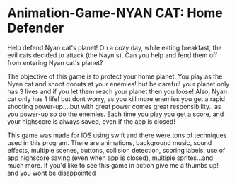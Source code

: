 # Animation-Game-NYAN CAT: Home Defender

Help defend Nyan cat's planet! On a cozy day, while eating breakfast, the evil cats decided to attack (the Nayn's). Can you help and fend them off from entering Nyan cat's planet?

The objective of this game is to protect your home planet. You play as the Nyan cat and shoot donuts at your enemies! but be careful! your planet only has 3 lives and if you let them reach your planet then you loose! Also, Nyan cat only has 1 life! but dont worry, as you kill more enemies you get a rapid shooting power-up....but with great power comes great responsibility.. as you power-up so do the enemies. Each time you play you get a score, and your highscore is always saved, even if the app is closed! 

This game was made for IOS using swift and there were tons of techniques used in this program. There are animations, background music, sound effects, multiple scenes, buttons, collision detection, scoring labels, use of app highscore saving (even when app is closed), multiple sprites...and much more. If you'd like to see this game in action give me a thumbs up! and you wont be disappointed
